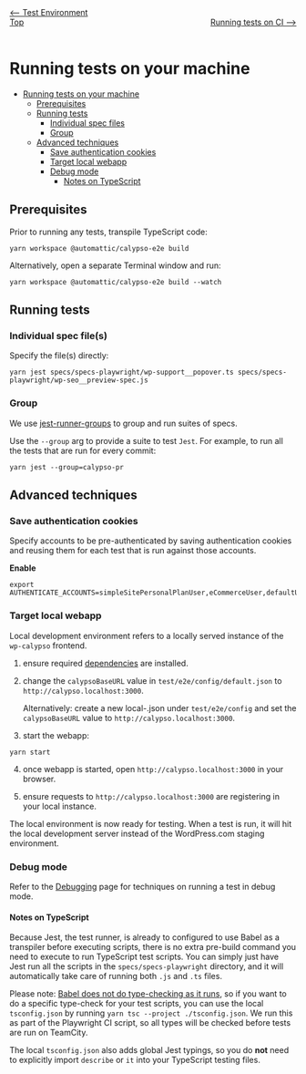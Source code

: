 <div style="width:454%; float:left" align="left"><a href="./test_environment.md"><-- Test Environment</a> </div>
<div style="width: 5%; float:left" align="center"><a href="./../README.md">Top</a></div>
<div style="width: 45%; float:right"align="right"><a href="./tests_ci.md">Running tests on CI --></a> </div>

<br><br>

# Running tests on your machine

<!-- TOC -->

- [Running tests on your machine](#running-tests-on-your-machine)
  - [Prerequisites](#prerequisites)
  - [Running tests](#running-tests)
    - [Individual spec files](#individual-spec-files)
    - [Group](#group)
  - [Advanced techniques](#advanced-techniques)
    - [Save authentication cookies](#save-authentication-cookies)
    - [Target local webapp](#target-local-webapp)
    - [Debug mode](#debug-mode)
      - [Notes on TypeScript](#notes-on-typescript)

<!-- /TOC -->

## Prerequisites

Prior to running any tests, transpile TypeScript code:

```
yarn workspace @automattic/calypso-e2e build
```

Alternatively, open a separate Terminal window and run:

```
yarn workspace @automattic/calypso-e2e build --watch
```

## Running tests

### Individual spec file(s)

Specify the file(s) directly:

```
yarn jest specs/specs-playwright/wp-support__popover.ts specs/specs-playwright/wp-seo__preview-spec.js
```

### Group

We use [jest-runner-groups](https://github.com/eugene-manuilov/jest-runner-groups) to group and run suites of specs.

Use the `--group` arg to provide a suite to test `Jest`. For example, to run all the tests that are run for every commit:

```
yarn jest --group=calypso-pr
```

## Advanced techniques

### Save authentication cookies

Specify accounts to be pre-authenticated by saving authentication cookies and reusing them for each test that is run against those accounts.

**Enable**

```
export AUTHENTICATE_ACCOUNTS=simpleSitePersonalPlanUser,eCommerceUser,defaultUser
```

### Target local webapp

Local development environment refers to a locally served instance of the `wp-calypso` frontend.

1. ensure required [dependencies](setup.md#software-environment#steps) are installed.

2. change the `calypsoBaseURL` value in `test/e2e/config/default.json` to `http://calypso.localhost:3000`.

   Alternatively: create a new local-<name>.json under `test/e2e/config` and set the `calypsoBaseURL` value to `http://calypso.localhost:3000`.

3. start the webapp:

```shell
yarn start
```

4. once webapp is started, open `http://calypso.localhost:3000` in your browser.

5. ensure requests to `http://calypso.localhost:3000` are registering in your local instance.

The local environment is now ready for testing. When a test is run, it will hit the local development server instead of the WordPress.com staging environment.

### Debug mode

Refer to the [Debugging](debugging.md) page for techniques on running a test in debug mode.

#### Notes on TypeScript

Because Jest, the test runner, is already to configured to use Babel as a transpiler before executing scripts, there is no extra pre-build command you need to execute to run TypeScript test scripts. You can simply just have Jest run all the scripts in the `specs/specs-playwright` directory, and it will automatically take care of running both `.js` and `.ts` files.

Please note: [Babel does not do type-checking as it runs](https://jestjs.io/docs/getting-started#using-typescript), so if you want to do a specific type-check for your test scripts, you can use the local `tsconfig.json` by running `yarn tsc --project ./tsconfig.json`. We run this as part of the Playwright CI script, so all types will be checked before tests are run on TeamCity.

The local `tsconfig.json` also adds global Jest typings, so you do **not** need to explicitly import `describe` or `it` into your TypeScript testing files.
